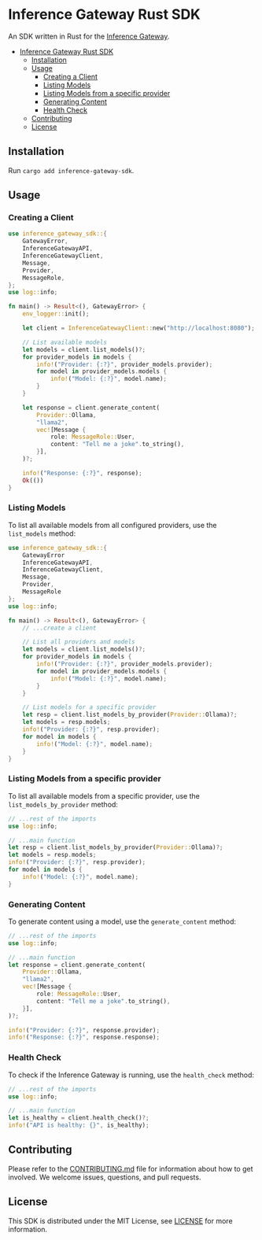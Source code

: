 # Inference Gateway Rust SDK

An SDK written in Rust for the [Inference Gateway](https://github.com/inference-gateway/inference-gateway).

- [Inference Gateway Rust SDK](#inference-gateway-rust-sdk)
  - [Installation](#installation)
  - [Usage](#usage)
    - [Creating a Client](#creating-a-client)
    - [Listing Models](#listing-models)
    - [Listing Models from a specific provider](#listing-models-from-a-specific-provider)
    - [Generating Content](#generating-content)
    - [Health Check](#health-check)
  - [Contributing](#contributing)
  - [License](#license)

## Installation

Run `cargo add inference-gateway-sdk`.

## Usage

### Creating a Client

```rust
use inference_gateway_sdk::{
    GatewayError,
    InferenceGatewayAPI,
    InferenceGatewayClient,
    Message,
    Provider,
    MessageRole,
};
use log::info;

fn main() -> Result<(), GatewayError> {
    env_logger::init();

    let client = InferenceGatewayClient::new("http://localhost:8080");

    // List available models
    let models = client.list_models()?;
    for provider_models in models {
        info!("Provider: {:?}", provider_models.provider);
        for model in provider_models.models {
            info!("Model: {:?}", model.name);
        }
    }

    let response = client.generate_content(
        Provider::Ollama,
        "llama2",
        vec![Message {
            role: MessageRole::User,
            content: "Tell me a joke".to_string(),
        }],
    )?;

    info!("Response: {:?}", response);
    Ok(())
}
```

### Listing Models

To list all available models from all configured providers, use the `list_models` method:

```rust
use inference_gateway_sdk::{
    GatewayError
    InferenceGatewayAPI,
    InferenceGatewayClient,
    Message,
    Provider,
    MessageRole
};
use log::info;

fn main() -> Result<(), GatewayError> {
    // ...create a client

    // List all providers and models
    let models = client.list_models()?;
    for provider_models in models {
        info!("Provider: {:?}", provider_models.provider);
        for model in provider_models.models {
            info!("Model: {:?}", model.name);
        }
    }

    // List models for a specific provider
    let resp = client.list_models_by_provider(Provider::Ollama)?;
    let models = resp.models;
    info!("Provider: {:?}", resp.provider);
    for model in models {
        info!("Model: {:?}", model.name);
    }
}
```

### Listing Models from a specific provider

To list all available models from a specific provider, use the `list_models_by_provider` method:

```rust
// ...rest of the imports
use log::info;

// ...main function
let resp = client.list_models_by_provider(Provider::Ollama)?;
let models = resp.models;
info!("Provider: {:?}", resp.provider);
for model in models {
    info!("Model: {:?}", model.name);
}
```

### Generating Content

To generate content using a model, use the `generate_content` method:

```rust
// ...rest of the imports
use log::info;

// ...main function
let response = client.generate_content(
    Provider::Ollama,
    "llama2",
    vec![Message {
        role: MessageRole::User,
        content: "Tell me a joke".to_string(),
    }],
)?;

info!("Provider: {:?}", response.provider);
info!("Response: {:?}", response.response);
```

### Health Check

To check if the Inference Gateway is running, use the `health_check` method:

```rust
// ...rest of the imports
use log::info;

// ...main function
let is_healthy = client.health_check()?;
info!("API is healthy: {}", is_healthy);
```

## Contributing

Please refer to the [CONTRIBUTING.md](CONTRIBUTING.md) file for information about how to get involved. We welcome issues, questions, and pull requests.

## License

This SDK is distributed under the MIT License, see [LICENSE](LICENSE) for more information.
